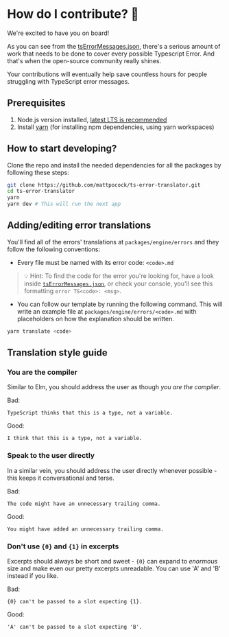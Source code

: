 # How do I contribute? 💪

We're excited to have you on board!

As you can see from the [tsErrorMessages.json](https://github.com/mattpocock/ts-error-translator/blob/main/packages/engine/src/tsErrorMessages.json),
there's a serious amount of work that needs to be done to cover every possible Typescript Error. And that's when the open-source community really shines.

Your contributions will eventually help save countless hours for people struggling with TypeScript error messages.

## Prerequisites

1. Node.js version installed, [latest LTS is recommended](https://nodejs.org/en/about/releases/)
2. Install [yarn](https://classic.yarnpkg.com/lang/en/docs/install/#windows-stable) (for installing npm dependencies, using yarn workspaces)

## How to start developing?

Clone the repo and install the needed dependencies for all the packages by following these steps:

```sh
git clone https://github.com/mattpocock/ts-error-translator.git
cd ts-error-translator
yarn
yarn dev # This will run the next app
```

## Adding/editing error translations

You'll find all of the errors' translations at `packages/engine/errors` and they follow the following conventions:

- Every file must be named with its error code: `<code>.md`

> 💡 Hint: To find the code for the error you're looking for, have a look inside [`tsErrorMessages.json`](https://github.com/mattpocock/ts-error-translator/blob/main/packages/engine/src/tsErrorMessages.json),
> or check your console, you'll see this formatting `error TS<code>: <msg>`.

- You can follow our template by running the following command. This will write an example file at `packages/engine/errors/<code>.md` with placeholders on how the explanation should be written.

```sh
yarn translate <code>
```

## Translation style guide

### You are the compiler

Similar to Elm, you should address the user as though _you are the compiler_.

Bad:

`TypeScript thinks that this is a type, not a variable.`

Good:

`I think that this is a type, not a variable.`

### Speak to the user directly

In a similar vein, you should address the user directly whenever possible - this keeps it conversational and terse.

Bad:

`The code might have an unnecessary trailing comma.`

Good:

`You might have added an unnecessary trailing comma.`

### Don't use `{0}` and `{1}` in excerpts

Excerpts should always be short and sweet - `{0}` can expand to _enormous_ size and make even our pretty excerpts unreadable. You can use 'A' and 'B' instead if you like.

Bad:

`{0} can't be passed to a slot expecting {1}.`

Good:

`'A' can't be passed to a slot expecting 'B'.`
